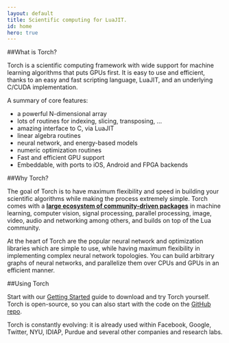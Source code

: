 ```yaml
---
layout: default
title: Scientific computing for LuaJIT.
id: home
hero: true
---
```


##What is Torch?

Torch is a scientific computing framework with wide support for machine learning algorithms that puts GPUs first. 
It is easy to use and efficient, thanks to an easy and fast scripting language, LuaJIT, and an underlying C/CUDA implementation.

A summary of core features:  

* a powerful N-dimensional array
* lots of routines for indexing, slicing, transposing, ...
* amazing interface to C, via LuaJIT
* linear algebra routines
* neural network, and energy-based models
* numeric optimization routines
* Fast and efficient GPU support
* Embeddable, with ports to iOS, Android and FPGA backends


##Why Torch?

The goal of Torch is to have maximum flexibility and speed in building your scientific algorithms while making the process extremely simple. Torch comes with a <strong><a href="https://github.com/torch/torch7/wiki/Cheatsheet">large ecosystem of community-driven packages</a></strong> in machine learning, computer vision, signal processing, parallel processing, image, video, audio and networking among others, and builds on top of the Lua community.

At the heart of Torch are the popular neural network and optimization libraries which are simple to use, while having maximum flexibility in implementing complex neural network topologies. You can build arbitrary graphs of neural networks, and parallelize them over CPUs and GPUs in an efficient manner.


##Using Torch

Start with our <a href="/docs/getting-started.html">Getting Started</a> guide to download and try Torch yourself. Torch is open-source, so you can also start with the code on the <a href="https://github.com/torch/torch7">GitHub repo</a>.

Torch is constantly evolving: it is already used within Facebook, Google, Twitter, NYU, IDIAP, Purdue and several other companies and research labs.

